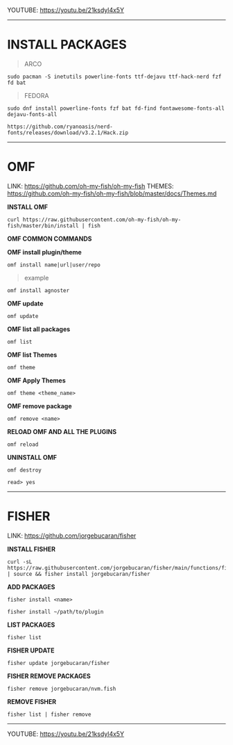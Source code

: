 YOUTUBE: https://youtu.be/21ksdyl4x5Y

---

# INSTALL PACKAGES

> ARCO
```
sudo pacman -S inetutils powerline-fonts ttf-dejavu ttf-hack-nerd fzf fd bat
```

> FEDORA
```
sudo dnf install powerline-fonts fzf bat fd-find fontawesome-fonts-all dejavu-fonts-all  
```

```
https://github.com/ryanoasis/nerd-fonts/releases/download/v3.2.1/Hack.zip
```

---

# OMF

LINK: https://github.com/oh-my-fish/oh-my-fish
THEMES: https://github.com/oh-my-fish/oh-my-fish/blob/master/docs/Themes.md

**INSTALL OMF**
```
curl https://raw.githubusercontent.com/oh-my-fish/oh-my-fish/master/bin/install | fish
```

**OMF COMMON COMMANDS**


**OMF install plugin/theme**
```
omf install name|url|user/repo
```

> example
```
omf install agnoster
```

**OMF update**
```
omf update
```

**OMF list all packages**
```
omf list
```

**OMF list Themes**
```
omf theme
```

**OMF Apply Themes**
```
omf theme <theme_name>
```

**OMF remove package**
```
omf remove <name>
```

**RELOAD OMF AND ALL THE PLUGINS**
```
omf reload
```

**UNINSTALL OMF**

```
omf destroy
```

```
read> yes
```

---

# FISHER

LINK: https://github.com/jorgebucaran/fisher

**INSTALL FISHER**
```
curl -sL https://raw.githubusercontent.com/jorgebucaran/fisher/main/functions/fisher.fish | source && fisher install jorgebucaran/fisher
```

**ADD PACKAGES**
```
fisher install <name>
```

```
fisher install ~/path/to/plugin
```

**LIST PACKAGES**
```
fisher list
```

**FISHER UPDATE**
```
fisher update jorgebucaran/fisher
```

**FISHER REMOVE PACKAGES**
```
fisher remove jorgebucaran/nvm.fish
```

**REMOVE FISHER**
```
fisher list | fisher remove
```

---

YOUTUBE: https://youtu.be/21ksdyl4x5Y
